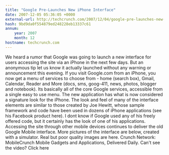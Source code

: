 ```yaml
---
title: "Google Pre-Launches New iPhone Interface"
date: 2007-12-05 05:36:05 +0000
external-url: http://techcrunch.com/2007/12/04/google-pre-launches-new-iphone-interface/
hash: 9bd9da0f554879ed248228eb13337c61
annum:
    year: 2007
    month: 12
hostname: techcrunch.com
---
```


We heard a rumor that Google was going to launch a new interface for users accessing the site via an iPhone in the next few days. But an anonymous tip let us know it actually launched without any warning or announcement this evening.   If you visit Google.com from an iPhone, you now get a menu of services to choose from - home (search box), Gmail, Calendar, Reader and More (docs, sms, goog-411, news, photos, blogger and notebook). Its basically all of the core Google services, accessible from a single easy to use menu.  The new application has what is now considered a signature look for the iPhone. The look and feel of many of the interface elements are similar to those created by Joe Hewitt, whose sample framework and code have been used in dozens of iPhone applications (see his Facebook product here). I dont know if Google used any of his freely offered code, but it certainly has the look of one of his applications.   Accessing the site through other mobile devices continues to deliver the old Google Mobile interface.  More pictures of the interface are below, created with a simulator. Real but poor quality images are here.       Crunch Network:  MobileCrunch Mobile Gadgets and Applications, Delivered Daily.                                                                Can't see the video? Click here
